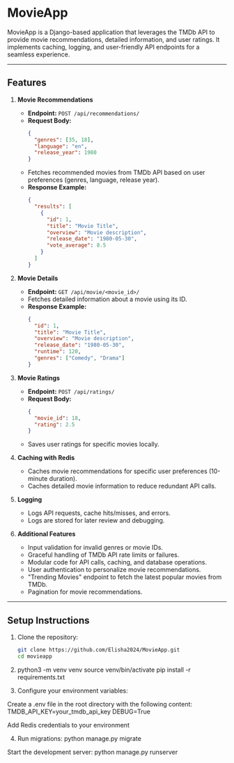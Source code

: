 # MovieApp

MovieApp is a Django-based application that leverages the TMDb API to provide movie recommendations, detailed information, and user ratings. It implements caching, logging, and user-friendly API endpoints for a seamless experience.

---

## Features

1. **Movie Recommendations**  
   - **Endpoint:** `POST /api/recommendations/`  
   - **Request Body:**  
     ```json
     {
       "genres": [35, 18],
       "language": "en",
       "release_year": 1980
     }
     ```
   - Fetches recommended movies from TMDb API based on user preferences (genres, language, release year).  
   - **Response Example:**
     ```json
     {
       "results": [
         {
           "id": 1,
           "title": "Movie Title",
           "overview": "Movie description",
           "release_date": "1980-05-30",
           "vote_average": 8.5
         }
       ]
     }
     ```

2. **Movie Details**  
   - **Endpoint:** `GET /api/movie/<movie_id>/`  
   - Fetches detailed information about a movie using its ID.  
   - **Response Example:**
     ```json
     {
       "id": 1,
       "title": "Movie Title",
       "overview": "Movie description",
       "release_date": "1980-05-30",
       "runtime": 120,
       "genres": ["Comedy", "Drama"]
     }
     ```

3. **Movie Ratings**  
   - **Endpoint:** `POST /api/ratings/`  
   - **Request Body:**  
     ```json
     {
       "movie_id": 18,
       "rating": 2.5
     }
     ```
   - Saves user ratings for specific movies locally.

4. **Caching with Redis**  
   - Caches movie recommendations for specific user preferences (10-minute duration).  
   - Caches detailed movie information to reduce redundant API calls.

5. **Logging**  
   - Logs API requests, cache hits/misses, and errors.  
   - Logs are stored for later review and debugging.

6. **Additional Features**  
   - Input validation for invalid genres or movie IDs.  
   - Graceful handling of TMDb API rate limits or failures.  
   - Modular code for API calls, caching, and database operations.  
   - User authentication to personalize movie recommendations.  
   - "Trending Movies" endpoint to fetch the latest popular movies from TMDb.  
   - Pagination for movie recommendations.

---

## Setup Instructions

1. Clone the repository:
   ```bash
   git clone https://github.com/Elisha2024/MovieApp.git
   cd movieapp

2. python3 -m venv venv
source venv/bin/activate
pip install -r requirements.txt

3. Configure your environment variables:

Create a .env file in the root directory with the following content:
TMDB_API_KEY=your_tmdb_api_key
DEBUG=True

Add Redis credentials to your environment

4. Run migrations:
python manage.py migrate


Start the development server:
python manage.py runserver